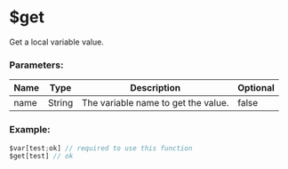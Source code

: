 # $get
Get a local variable value.

### Parameters:
| Name        | Type        | Description                          | Optional |
| ----------- | ----------- | ------------------------------------ | -------- |
| name        | String      | The variable name to get the value.  | false    |

### Example:
```js
$var[test;ok] // required to use this function
$get[test] // ok
```
